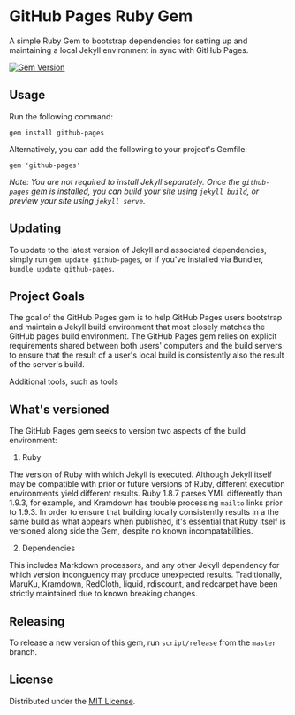 # GitHub Pages Ruby Gem

A simple Ruby Gem to bootstrap dependencies for setting up and maintaining a local Jekyll environment in sync with GitHub Pages.

[![Gem Version](https://badge.fury.io/rb/github-pages.png)](http://badge.fury.io/rb/github-pages)

## Usage

Run the following command:

`gem install github-pages`

Alternatively, you can add the following to your project's Gemfile:

`gem 'github-pages'`

*Note: You are not required to install Jekyll separately. Once the `github-pages` gem is installed, you can build your site using `jekyll build`, or preview your site using `jekyll serve`.*

## Updating

To update to the latest version of Jekyll and associated dependencies, simply run `gem update github-pages`, or if you've installed via Bundler, `bundle update github-pages`.

## Project Goals

The goal of the GitHub Pages gem is to help GitHub Pages users bootstrap and maintain a Jekyll build environment that most closely matches the GitHub pages build environment. The GitHub Pages gem relies on explicit requirements shared between both users' computers and the build servers to ensure that the result of a user's local build is consistently also the result of the server's build.

Additional tools, such as tools 

## What's versioned

The GitHub Pages gem seeks to version two aspects of the build environment:

1. Ruby

The version of Ruby with which Jekyll is executed. Although Jekyll itself may be compatible with prior or future versions of Ruby, different execution environments yield different results. Ruby 1.8.7 parses YML differently than 1.9.3, for example, and Kramdown has trouble processing `mailto` links prior to 1.9.3. In order to ensure that building locally consistently results in a the same build as what appears when published, it's essential that Ruby itself is versioned along side the Gem, despite no known incompatabilities.

2. Dependencies

This includes Markdown processors, and any other Jekyll dependency for which version inconguency may produce unexpected results. Traditionally, MaruKu, Kramdown, RedCloth, liquid, rdiscount, and redcarpet have been strictly maintained due to known breaking changes.

## Releasing

To release a new version of this gem, run `script/release` from the `master` branch.

## License

Distributed under the [MIT License](LICENSE).
